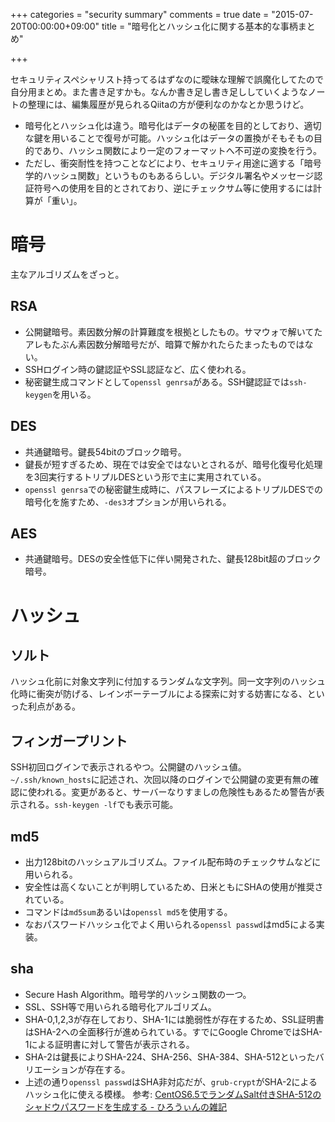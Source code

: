 +++
categories = "security summary"
comments = true
date = "2015-07-20T00:00:00+09:00"
title = "暗号化とハッシュ化に関する基本的な事柄まとめ"

+++

セキュリティスペシャリスト持ってるはずなのに曖昧な理解で誤魔化してたので自分用まとめ。また書き足すかも。なんか書き足し書き足ししていくようなノートの整理には、編集履歴が見られるQiitaの方が便利なのかなとか思うけど。

* 暗号化とハッシュ化は違う。暗号化はデータの秘匿を目的としており、適切な鍵を用いることで復号が可能。ハッシュ化はデータの置換がそもそもの目的であり、ハッシュ関数により一定のフォーマットへ不可逆の変換を行う。
* ただし、衝突耐性を持つことなどにより、セキュリティ用途に適する「暗号学的ハッシュ関数」というものもあるらしい。デジタル署名やメッセージ認証符号への使用を目的とされており、逆にチェックサム等に使用するには計算が「重い」。

# 暗号

主なアルゴリズムをざっと。

## RSA
* 公開鍵暗号。素因数分解の計算難度を根拠としたもの。サマウォで解いてたアレもたぶん素因数分解暗号だが、暗算で解かれたらたまったものではない。
* SSHログイン時の鍵認証やSSL認証など、広く使われる。
* 秘密鍵生成コマンドとして`openssl genrsa`がある。SSH鍵認証では`ssh-keygen`を用いる。

## DES
* 共通鍵暗号。鍵長54bitのブロック暗号。
* 鍵長が短すぎるため、現在では安全ではないとされるが、暗号化復号化処理を3回実行するトリプルDESという形で主に実用されている。
* `openssl genrsa`での秘密鍵生成時に、パスフレーズによるトリプルDESでの暗号化を施すため、`-des3`オプションが用いられる。

## AES
* 共通鍵暗号。DESの安全性低下に伴い開発された、鍵長128bit超のブロック暗号。

# ハッシュ

## ソルト
ハッシュ化前に対象文字列に付加するランダムな文字列。同一文字列のハッシュ化時に衝突が防げる、レインボーテーブルによる探索に対する妨害になる、といった利点がある。

## フィンガープリント
SSH初回ログインで表示されるやつ。公開鍵のハッシュ値。`~/.ssh/known_hosts`に記述され、次回以降のログインで公開鍵の変更有無の確認に使われる。変更があると、サーバーなりすましの危険性もあるため警告が表示される。`ssh-keygen -lf`でも表示可能。

## md5
* 出力128bitのハッシュアルゴリズム。ファイル配布時のチェックサムなどに用いられる。
* 安全性は高くないことが判明しているため、日米ともにSHAの使用が推奨されている。
* コマンドは`md5sum`あるいは`openssl md5`を使用する。
* なおパスワードハッシュ化でよく用いられる`openssl passwd`はmd5による実装。

## sha
* Secure Hash Algorithm。暗号学的ハッシュ関数の一つ。
* SSL、SSH等で用いられる暗号化アルゴリズム。
* SHA-0,1,2,3が存在しており、SHA-1には脆弱性が存在するため、SSL証明書はSHA-2への全面移行が進められている。すでにGoogle ChromeではSHA-1による証明書に対して警告が表示される。
* SHA-2は鍵長によりSHA-224、SHA-256、SHA-384、SHA-512といったバリエーションが存在する。
* 上述の通り`openssl passwd`はSHA非対応だが、`grub-crypt`がSHA-2によるハッシュ化に使える模様。
  参考: [CentOS6.5でランダムSalt付きSHA-512のシャドウパスワードを生成する - ひろうぃんの雑記](http://heroween.hateblo.jp/entry/2014/07/28/133713)

